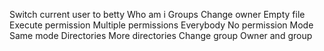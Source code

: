 Switch current user to betty
Who am i
Groups
Change owner
Empty file
Execute permission
Multiple permissions
Everybody
No permission
Mode
Same mode
Directories
More directories
Change group
Owner and group
